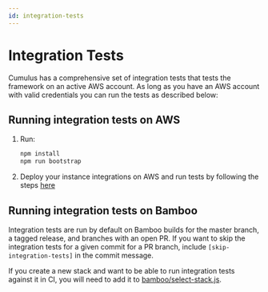 ```yaml
---
id: integration-tests 
---
```

# Integration Tests

Cumulus has a comprehensive set of integration tests that tests the framework on
an active AWS account. As long as you have an AWS account with valid credentials
you can run the tests as described below:

## Running integration tests on AWS

1. Run:

    ```bash
    npm install
    npm run bootstrap
    ```

2. Deploy your instance integrations on AWS and run tests by following the steps
  [here](https://github.com/nasa/cumulus/tree/master/example/README.md)

## Running integration tests on Bamboo

Integration tests are run by default on Bamboo builds for the master branch,
a tagged release, and branches with an open PR. If you want to skip the
integration tests for a given commit for a PR branch, include `[skip-integration-tests]`
in the commit message.

If you create a new stack and want to be able to run integration tests against
it in CI, you will need to add it to
[bamboo/select-stack.js](bamboo/select-stack.js).
